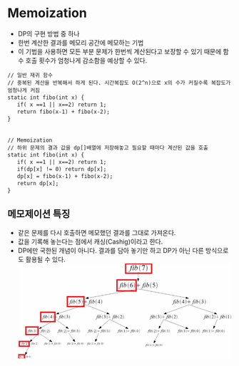 # Memoization
- DP의 구현 방법 중 하나
- 한번 계산한 결과를 메모리 공간에 메모하는 기법
- 이 기법을 사용하면 모든 부분 문제가 한번씩 계산된다고 보장할 수 있기
때문에 함수 호출 횟수가 엄청나게 감소함을 예상할 수 있다.
```
// 일반 재귀 함수
// 중복된 계산을 반복해서 하게 된다. 시간복잡도 O(2^n)으로 x의 수가 커질수록 복잡도가 엄청나게 커짐
static int fibo(int x) {
   if( x ==1 || x==2) return 1;
   return fibo(x-1) + fibo(x-2);
}


// Memoization 
// 하위 문제의 결과 값을 dp[]배열에 저장해놓고 필요할 때마다 계산된 값을 호출
static int fibo(int x) {
   if( x ==1 || x==2) return 1;
   if(dp[x] != 0) return dp[x];
   dp[x] = fibo(x-1) + fibo(x-2);
   return dp[x];
}
```
## 메모제이션 특징
- 같은 문제를 다시 호출하면 메모했던 결과를 그대로 가져온다.
- 값을 기록해 놓는다는 점에서 캐싱(Cashig)이라고 한다.
- DP에만 국한된 개념이 아니다. 결과를 담아 놓기만 하고 DP가 아닌 다른 방식으로도 활용될 수 있다.
![Top-down](top-down.png)